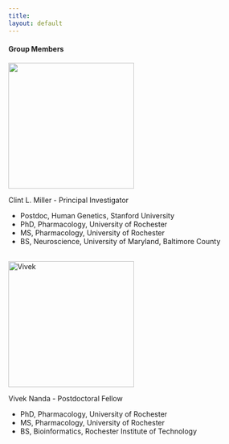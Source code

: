 ```yaml
---
title: 
layout: default
---
```


#### Group Members

<div class="tiles2">

<div class="tile">

<img src="https://clintmil.github.io/millerlab/images/clintphoto.jpg" height= "250" width= "250">

</div><!-- /.tile2 -->

<div class="tile">
<p class="post-excerpt"> 
Clint L. Miller - Principal Investigator

- Postdoc, Human Genetics, Stanford University 
- PhD, Pharmacology, University of Rochester
- MS, Pharmacology, University of Rochester
- BS, Neuroscience, University of Maryland, Baltimore County 
</p>
</div><!-- /.tile2 -->

<br>

<div class="tile">
<img src="http://clintmil.github.io/millerlab/images/vivekphoto.jpg" alt="Vivek" width="250" height="250">
</div><!-- /.tile -->

<div class="tile">
<p class="post-excerpt"> 
Vivek Nanda - Postdoctoral Fellow

- PhD, Pharmacology, University of Rochester
- MS, Pharmacology, University of Rochester
- BS, Bioinformatics, Rochester Institute of Technology
</p>
</div><!-- /.tile -->

</div><!-- /.tiles2 -->
<br>


